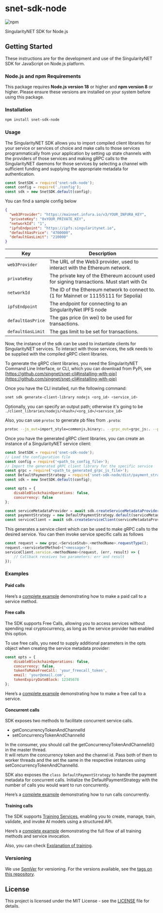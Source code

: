 # snet-sdk-node

![npm](https://img.shields.io/npm/v/snet-sdk.svg)

SingularityNET SDK for Node.js

## Getting Started

These instructions are for the development and use of the SingularityNET SDK for JavaScript on Node.js platform.

### Node.js and npm Requirements

This package requires **Node.js version 18** or higher and **npm version 8** or higher. Please ensure these versions are
installed on your system before using this package.

### Installation

```bash
npm install snet-sdk-node
```

### Usage

The SingularityNET SDK allows you to import compiled client libraries for your service or services of choice and make
calls to those services programmatically from your application by setting up state channels with the providers of those
services and making gRPC calls to the SingularityNET daemons for those services by selecting a channel with sufficient
funding and supplying the appropriate metadata for authentication.

```javascript
const SnetSDK = require('snet-sdk-node');
const config = require('./config');
const sdk = new SnetSDK.default(config);
```

You can find a sample config below

```json
{
  "web3Provider": "https://mainnet.infura.io/v3/YOUR_INFURA_KEY",
  "privateKey": "0xYOUR_PRIVATE_KEY",
  "networkId": "1",
  "ipfsEndpoint": "https://ipfs.singularitynet.io",
  "defaultGasPrice": "4700000",
  "defaultGasLimit": "210000"
}
```

| **Key**           | **Description**                                                                           |
|-------------------|-------------------------------------------------------------------------------------------|
| `web3Provider`    | The URL of the Web3 provider, used to interact with the Ethereum network.                 |
| `privateKey`      | The private key of the Ethereum account used for signing transactions. Must start with 0x |
| `networkId`       | The ID of the Ethereum network to connect to. (1 for Mainnet or 11155111 for Sepolia)     |
| `ipfsEndpoint`    | The endpoint for connecting to an SingularityNet IPFS node                                |
| `defaultGasPrice` | The gas price (in wei) to be used for transactions.                                       |
| `defaultGasLimit` | The gas limit to be set for transactions.                                                 |

Now, the instance of the sdk can be used to instantiate clients for SingularityNET services. To interact with those
services, the sdk needs to be supplied with the compiled gRPC client libraries.

To generate the gRPC client libraries, you need the SingularityNET Command Line Interface, or CLI, which you can
download from PyPi,
see [https://github.com/singnet/snet-cli#installing-with-pip](https://github.com/singnet/snet-cli#installing-with-pip)

Once you have the CLI installed, run the following command:

```bash
snet sdk generate-client-library nodejs <org_id> <service_id>
```

Optionally, you can specify an output path; otherwise it's going to be
`./client_libraries/nodejs/<hash>/<org_id>/<service_id>`

Also, you can use `protoc` to generate pb files from `.proto`:

```bash
protoc --js_out=import_style=commonjs,binary:. --grpc_out=grpc_js:. --plugin=protoc-gen-grpc=`which grpc_tools_node_protoc_plugin` -I . filename.proto 
```

Once you have the generated gRPC client libraries, you can create an instance of a SingularityNET service client:

```javascript
const SnetSDK = require('snet-sdk-node');
// Load the configuration file
const config = require('<path_to_config_file>');
// Import the generated gRPC client library for the specific service
const grpc = require('<path_to_generated_grpc_js_file>');
const DefaultPaymentStrategy = require('snet-sdk-node/dist/payment_strategies/DefaultPaymentStrategy');
const sdk = new SnetSDK.default(config);

const opts = {
    disableBlockchainOperations: false,
    concurrency: false
};

const serviceMetadataProvider = await sdk.createServiceMetadataProvider('<org_id>', '<service_id>', '<payment_group_name>', opts);
const paymentStrategy = new DefaultPaymentStrategy.default(serviceMetadataProvider.account, 0);
const serviceClient = await sdk.createServiceClient(serviceMetadataProvider, grpc.<ClientStub>, paymentStrategy);
```

This generates a service client which can be used to make gRPC calls to the desired service.
You can then invoke service specific calls as follows

```javascript
const request = new grpc.<ServiceStub>.<methodName>.requestType();
request.<serviceSetMethod>("<message>");
serviceClient.service.<methodName>(request, (err, result) => {
    // Callback receives two parameters: err and result
});
```

### Examples

#### Paid calls

Here’s a [complete example](./Example/index.js) demonstrating how to make a paid call to a service method.

#### Free calls

The SDK supports Free Calls, allowing you to access services without spending real cryptocurrency, as long as the service provider has enabled this option.

To use free calls, you need to supply additional parameters in the opts object when creating the service metadata provider:

```javascript
const opts = {
    disableBlockchainOperations: false,
    concurrency: false,
    tokenToMakeFreeCall: 'your_freecall_token',
    email: 'your@email.com',
    tokenExpiryDateBlock: 12345678
};
```

Here’s a [complete example](./Example/index_freecall.js) demonstrating how to make a free call to a service.

#### Concurrent calls

SDK exposes two methods to facilitate concurrent service calls.

- getConcurrencyTokenAndChannelId
- setConcurrencyTokenAndChannelId

In the consumer, you should call the getConcurrencyTokenAndChannelId() in the master thread.  
It will return the concurrency token and the channel id.
Pass both of them to worker threads and the set the same in the respective instances using
setConcurrencyTokenAndChannelId.

SDK also exposes the `class DefaultPaymentStrategy` to handle the payment metadata for concurrent calls.
Initialize the DefaultPaymentStrategy with the number of calls you would want to run concurrently.

Here’s a [complete example](./Example/index_concurrency.js) demonstrating how to run calls concurrently.

#### Training calls

The SDK supports [Training Services](https://dev.singularitynet.io/docs/products/DecentralizedAIPlatform/DevelopersTutorials/Training/), enabling you to create, manage, train, validate, and invoke AI models using a structured API.

Here’s a [complete example](./Example/index_freecall.js) demonstrating the full flow of all training methods and service invocation.

Also, you can check [Explanation of training](https://dev.singularitynet.io/docs/products/DecentralizedAIPlatform/CoreConcepts/training/).

### Versioning

We use [SemVer](http://semver.org/) for versioning. For the versions available, see the
[tags on this repository](https://github.com/singnet/snet-sdk-node/tags).

## License

This project is licensed under the MIT License - see the
[LICENSE](https://github.com/singnet/snet-sdk-node/blob/master/LICENSE) file for details.
